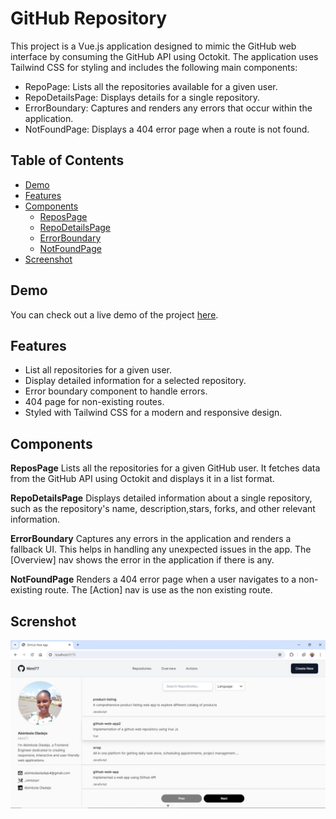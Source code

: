 # GitHub Repository 

This project is a Vue.js application designed to mimic the GitHub web interface by consuming the GitHub API using Octokit. The application uses Tailwind CSS for styling and includes the following main components:

- RepoPage: Lists all the repositories available for a given user.
- RepoDetailsPage: Displays details for a single repository.
- ErrorBoundary: Captures and renders any errors that occur within the application.
- NotFoundPage: Displays a 404 error page when a route is not found.

## Table of Contents

- [Demo](#demo)
- [Features](#features)
- [Components](#components)
  - [ReposPage](#repopage)
  - [RepoDetailsPage](#repodetailspage)
  - [ErrorBoundary](#errorboundary)
  - [NotFoundPage](#notfoundpage)
- [Screenshot](#screenshot)

## Demo

You can check out a live demo of the project [here](https://github-web-app2-64181h6sb-toluwanimis-projects.vercel.app/).

## Features

- List all repositories for a given user.
- Display detailed information for a selected repository.
- Error boundary component to handle errors.
- 404 page for non-existing routes.
- Styled with Tailwind CSS for a modern and responsive design.

## Components 

**ReposPage**
Lists all the repositories for a given GitHub user. It fetches data from the GitHub API using 
Octokit and displays it in a list format.

**RepoDetailsPage**
Displays detailed information about a single repository, such as the repository's name, description,stars, forks, and other relevant information.

**ErrorBoundary**
Captures any errors in the application and renders a fallback UI. This helps in handling any 
unexpected issues in the app. The [Overview] nav shows the error in the application if there is any.

**NotFoundPage**
Renders a 404 error page when a user navigates to a non-existing route. The [Action] nav is use as the non existing route.

## Screnshot
![A screenshot of the Github Web UI](/public/github-web.jpg)
